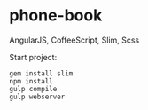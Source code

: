 # phone-book
AngularJS, CoffeeScript, Slim, Scss

Start project:
```
gem install slim
npm install
gulp compile
gulp webserver
```